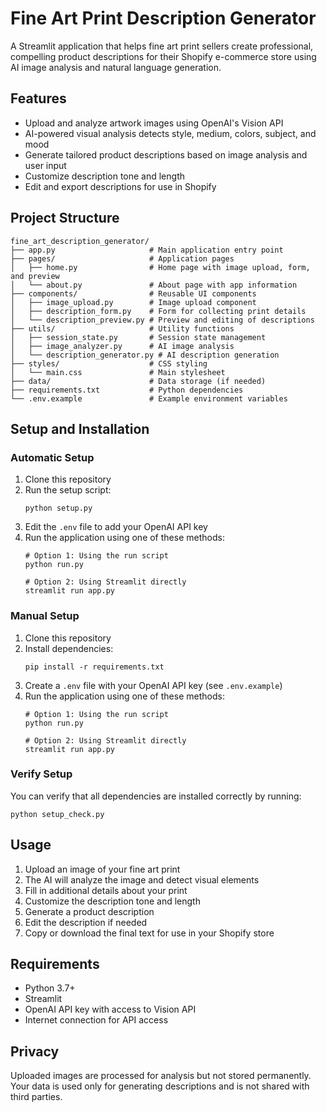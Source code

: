 # Fine Art Print Description Generator

A Streamlit application that helps fine art print sellers create professional, compelling product descriptions for their Shopify e-commerce store using AI image analysis and natural language generation.

## Features

- Upload and analyze artwork images using OpenAI's Vision API
- AI-powered visual analysis detects style, medium, colors, subject, and mood
- Generate tailored product descriptions based on image analysis and user input
- Customize description tone and length
- Edit and export descriptions for use in Shopify

## Project Structure

```
fine_art_description_generator/
├── app.py                     # Main application entry point
├── pages/                     # Application pages
│   ├── home.py                # Home page with image upload, form, and preview
│   └── about.py               # About page with app information
├── components/                # Reusable UI components
│   ├── image_upload.py        # Image upload component
│   ├── description_form.py    # Form for collecting print details
│   └── description_preview.py # Preview and editing of descriptions
├── utils/                     # Utility functions
│   ├── session_state.py       # Session state management
│   ├── image_analyzer.py      # AI image analysis
│   └── description_generator.py # AI description generation
├── styles/                    # CSS styling
│   └── main.css               # Main stylesheet
├── data/                      # Data storage (if needed)
├── requirements.txt           # Python dependencies
└── .env.example               # Example environment variables
```

## Setup and Installation

### Automatic Setup

1. Clone this repository
2. Run the setup script:
   ```
   python setup.py
   ```
3. Edit the `.env` file to add your OpenAI API key
4. Run the application using one of these methods:
   ```
   # Option 1: Using the run script
   python run.py
   
   # Option 2: Using Streamlit directly
   streamlit run app.py
   ```

### Manual Setup

1. Clone this repository
2. Install dependencies:
   ```
   pip install -r requirements.txt
   ```
3. Create a `.env` file with your OpenAI API key (see `.env.example`)
4. Run the application using one of these methods:
   ```
   # Option 1: Using the run script
   python run.py
   
   # Option 2: Using Streamlit directly
   streamlit run app.py
   ```

### Verify Setup

You can verify that all dependencies are installed correctly by running:
```
python setup_check.py
```

## Usage

1. Upload an image of your fine art print
2. The AI will analyze the image and detect visual elements
3. Fill in additional details about your print
4. Customize the description tone and length
5. Generate a product description
6. Edit the description if needed
7. Copy or download the final text for use in your Shopify store

## Requirements

- Python 3.7+
- Streamlit
- OpenAI API key with access to Vision API
- Internet connection for API access

## Privacy

Uploaded images are processed for analysis but not stored permanently. Your data is used only for generating descriptions and is not shared with third parties.